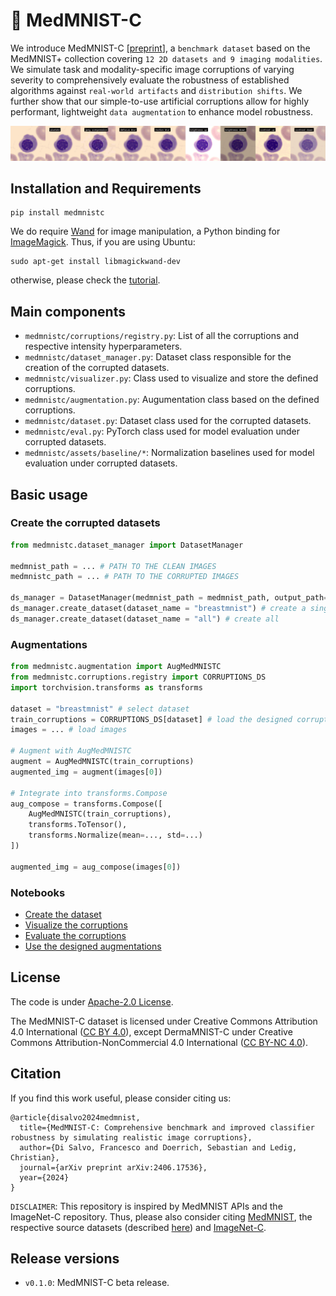 # 🏥 MedMNIST-C 

We introduce MedMNIST-C [[preprint](https://arxiv.org/pdf/2406.17536)], a `benchmark dataset` based on the MedMNIST+ collection covering `12 2D datasets and 9 imaging modalities`.  We simulate task and modality-specific image corruptions of varying severity to comprehensively evaluate the robustness of established algorithms against `real-world artifacts` and `distribution shifts`. We further show that our simple-to-use artificial corruptions allow for highly performant, lightweight `data augmentation` to enhance model robustness.

<p align="center">
   <img src="assets/images/wallpaper.gif" alt="Preview of image corruptions">
</p>

## Installation and Requirements

```
pip install medmnistc
```

We do require [Wand](https://docs.wand-py.org/en/latest/guide/install.html) for image manipulation, a Python binding for [ImageMagick](https://imagemagick.org/index.php). Thus, if you are using Ubuntu:

```
sudo apt-get install libmagickwand-dev
```

otherwise, please check the [tutorial](https://docs.wand-py.org/en/0.2.4/guide/install.html).

## Main components

* `medmnistc/corruptions/registry.py`: List of all the corruptions and respective intensity hyperparameters.
* `medmnistc/dataset_manager.py`: Dataset class responsible for the creation of the corrupted datasets.
* `medmnistc/visualizer.py`: Class used to visualize and store the defined corruptions.
* `medmnistc/augmentation.py`: Augumentation class based on the defined corruptions.
* `medmnistc/dataset.py`: Dataset class used for the corrupted datasets.
* `medmnistc/eval.py`: PyTorch class used for model evaluation under corrupted datasets.
* `medmnistc/assets/baseline/*`: Normalization baselines used for model evaluation under corrupted datasets.

## Basic usage

### Create the corrupted datasets
```python
from medmnistc.dataset_manager import DatasetManager

medmnist_path = ... # PATH TO THE CLEAN IMAGES
medmnistc_path = ... # PATH TO THE CORRUPTED IMAGES

ds_manager = DatasetManager(medmnist_path = medmnist_path, output_path=output_path)
ds_manager.create_dataset(dataset_name = "breastmnist") # create a single corrupted test set
ds_manager.create_dataset(dataset_name = "all") # create all
```

### Augmentations
```python
from medmnistc.augmentation import AugMedMNISTC
from medmnistc.corruptions.registry import CORRUPTIONS_DS
import torchvision.transforms as transforms

dataset = "breastmnist" # select dataset
train_corruptions = CORRUPTIONS_DS[dataset] # load the designed corruptions for this dataset
images = ... # load images

# Augment with AugMedMNISTC
augment = AugMedMNISTC(train_corruptions)
augmented_img = augment(images[0])

# Integrate into transforms.Compose
aug_compose = transforms.Compose([
    AugMedMNISTC(train_corruptions),
    transforms.ToTensor(),
    transforms.Normalize(mean=..., std=...)
])

augmented_img = aug_compose(images[0])
```

### Notebooks

* [Create the dataset](assets/examples/create_dataset.ipynb)
* [Visualize the corruptions](assets/examples/visualize.ipynb)
* [Evaluate the corruptions](assets/examples/evaluation.ipynb)
* [Use the designed augmentations](assets/examples/augment.ipynb)

## License

The code is under [Apache-2.0 License](./LICENSE).

The MedMNIST-C dataset is licensed under Creative Commons Attribution 4.0 International ([CC BY 4.0](https://creativecommons.org/licenses/by/4.0/)), except DermaMNIST-C under Creative Commons Attribution-NonCommercial 4.0 International ([CC BY-NC 4.0](https://creativecommons.org/licenses/by-nc/4.0/)).

## Citation

If you find this work useful, please consider citing us:
```
@article{disalvo2024medmnist,
  title={MedMNIST-C: Comprehensive benchmark and improved classifier robustness by simulating realistic image corruptions},
  author={Di Salvo, Francesco and Doerrich, Sebastian and Ledig, Christian},
  journal={arXiv preprint arXiv:2406.17536},
  year={2024}
}
```

`DISCLAIMER`: This repository is inspired by MedMNIST APIs and the ImageNet-C repository. Thus, please also consider citing [MedMNIST](https://www.nature.com/articles/s41597-022-01721-8), the respective source datasets (described [here](https://medmnist.com/)) and [ImageNet-C](https://arxiv.org/abs/1903.12261). 

## Release versions

* `v0.1.0`: MedMNIST-C beta release.
